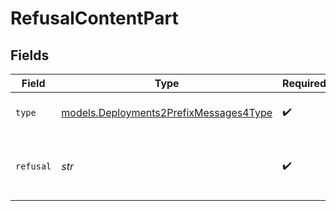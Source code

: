 # RefusalContentPart


## Fields

| Field                                                                                  | Type                                                                                   | Required                                                                               | Description                                                                            |
| -------------------------------------------------------------------------------------- | -------------------------------------------------------------------------------------- | -------------------------------------------------------------------------------------- | -------------------------------------------------------------------------------------- |
| `type`                                                                                 | [models.Deployments2PrefixMessages4Type](../models/deployments2prefixmessages4type.md) | :heavy_check_mark:                                                                     | The type of the content part.                                                          |
| `refusal`                                                                              | *str*                                                                                  | :heavy_check_mark:                                                                     | The refusal message generated by the model.                                            |